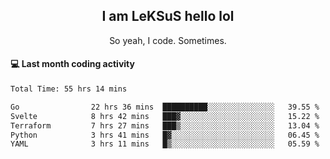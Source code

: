 <h2 align="center">I am LeKSuS hello lol</h2>
<p align="center">So yeah, I code. Sometimes.</p>

#### :computer: Last month coding activity
<!--START_SECTION:waka-->

```txt
Total Time: 55 hrs 14 mins

Go                22 hrs 36 mins  ██████████░░░░░░░░░░░░░░░   39.55 %
Svelte            8 hrs 42 mins   ███▓░░░░░░░░░░░░░░░░░░░░░   15.22 %
Terraform         7 hrs 27 mins   ███▒░░░░░░░░░░░░░░░░░░░░░   13.04 %
Python            3 hrs 41 mins   █▓░░░░░░░░░░░░░░░░░░░░░░░   06.45 %
YAML              3 hrs 11 mins   █▒░░░░░░░░░░░░░░░░░░░░░░░   05.59 %
```

<!--END_SECTION:waka-->
